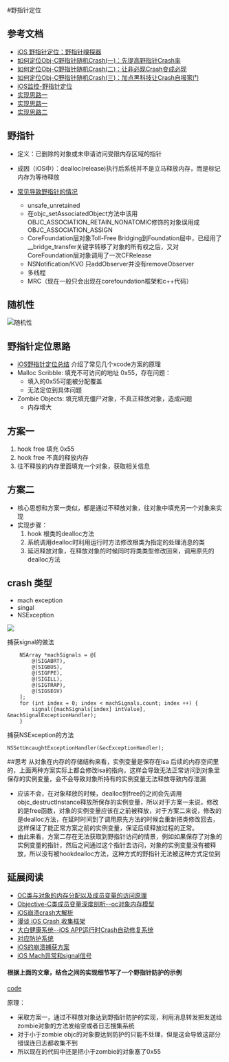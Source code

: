 #野指针定位

## 参考文档
* [iOS 野指针定位：野指针嗅探器](https://www.itcodemonkey.com/article/9880.html)
* [如何定位Obj-C野指针随机Crash(一)：先提高野指针Crash率](https://blog.csdn.net/Tencent_Bugly/article/details/46277055)
* [如何定位Obj-C野指针随机Crash(二)：让非必现Crash变成必现](https://cloud.tencent.com/developer/article/1070512)
* [如何定位Obj-C野指针随机Crash(三)：加点黑科技让Crash自报家门](https://cloud.tencent.com/developer/article/1070528)
* [iOS监控-野指针定位](https://www.jianshu.com/p/4c8a68bd066c)
* [实现思路一](https://github.com/fangjinfeng/MySampleCode/tree/master/FJFZombieSnifferDemo)
* [实现思路一](https://github.com/hdu-rtt/WildPointerChecker)
* [实现思路二](https://github.com/sindrilin/LXDZombieSniffer)

## 野指针
* 定义：已删除的对象或未申请访问受限内存区域的指针
* 成因（iOS中）：dealloc(release)执行后系统并不是立马释放内存，而是标记内存为等待释放

* [常见导致野指针的情况](https://ctinusdev.github.io/2017/03/03/WriteWildPointer/)
	* unsafe_unretained
	* 在objc_setAssociatedObject方法中该用OBJC_ASSOCIATION_RETAIN_NONATOMIC修饰的对象误用成OBJC_ASSOCIATION_ASSIGN
	* CoreFoundation层对象Toll-Free Bridging到Foundation层中，已经用了__bridge_transfer关键字转移了对象的所有权之后，又对CoreFoundation层对象调用了一次CFRelease
	* NSNotification/KVO 只addObserver并没有removeObserver
	* 多线程
	* MRC（现在一般只会出现在corefoundation框架和c++代码）


## 随机性
![随机性](20150530183820304.png)
## 野指针定位思路
* [iOS野指针定位总结](https://juejin.im/post/5c23397f6fb9a049ca376534) 介绍了常见几个xcode方案的原理
* Malloc Scribble: 填充不可访问的地址 0x55，存在问题：
	* 填入的0x55可能被分配覆盖
	* 无法定位到具体问题
* Zombie Objects: 填充填充僵尸对象，不真正释放对象，造成问题
	* 内存增大

## 方案一
1. hook free 填充 0x55
2. hook free 不真的释放内存
3. 往不释放的内存里面填充一个对象，获取相关信息

## 方案二 
* 核心思想和方案一类似，都是通过不释放对象，往对象中填充另一个对象来实现
* 实现步骤：
	1. hook 根类的dealloc方法
	2. 系统调用dealloc时利用运行时方法修改根类为指定的处理消息的类
	3. 延迟释放对象，在释放对象的时候同时将类类型修改回来，调用原先的dealloc方法

## crash 类型
* mach exception
* singal
* NSException

![](signaltype.png)

捕获signal的做法

	
		NSArray *machSignals = @[
		  	@(SIGABRT),
		    @(SIGBUS),
		    @(SIGFPE),
		    @(SIGILL),
		    @(SIGTRAP),
		    @(SIGSEGV)
		];
		for (int index = 0; index < machSignals.count; index ++) {
		    signal([machSignals[index] intValue], &machSignalExceptionHandler);
		}
	
捕获NSException的方法

 `
NSSetUncaughtExceptionHandler(&ocExceptionHandler);
`

##思考
从对象在内存的存储结构来看，实例变量是保存在isa 后续的内存空间里的，上面两种方案实际上都会修改isa的指向，这样会导致无法正常访问到对象里保存的实例变量，会不会导致对象所持有的实例变量无法释放导致内存泄漏

 *  应该不会，在对象释放的时候，dealloc到free的之间会先调用objc_destructInstance释放所保存的实例变量，所以对于方案一来说，修改的是free函数，对象的实例变量应该在之前被释放，对于方案二来说，修改的是dealloc方法，在延时时间到了调用原先方法的时候会重新把类修改回去，这样保证了能正常方案之前的实例变量，保证后续释放过程的正常。
 *  由此来看，方案二存在无法获取到野指针访问的情景，例如如果保存了对象的实例变量的指针，然后之间通过这个指针去访问，对象的实例变量没有被释放，所以没有被hookdealloc方法，这种方式的野指针无法被这种方式定位到

## 延展阅读
 * [OC类与对象的内存分配以及成员变量的访问原理](http://www.th7.cn/Program/IOS/201709/1257668.shtml)
 * [Objective-C类成员变量深度剖析--oc对象内存模型](https://www.cnblogs.com/feng9exe/p/9186920.html)
 * [iOS崩溃crash大解析](https://www.jianshu.com/p/1b804426d212)
 * [漫谈 iOS Crash 收集框架](https://www.jianshu.com/p/8dbf3b598f46)
 * [大白健康系统--iOS APP运行时Crash自动修复系统](https://neyoufan.github.io/2017/01/13/ios/BayMax_HTSafetyGuard/)
 * [对应防护系统](https://github.com/Wuou/WOCrashProtector)
 * [iOS的崩溃捕获方案](http://silentcat.top/2017/11/23/iOS%E7%9A%84%E5%B4%A9%E6%BA%83%E6%8D%95%E8%8E%B7%E6%96%B9%E6%A1%88/)
 * [iOS Mach异常和signal信号](https://www.jianshu.com/p/133fd6f20563)

#### 根据上面的文章，结合之间的实现细节写了一个野指针防护的示例
[code]()

原理：
 
 * 采取方案一，通过不释放对象达到野指针防护的实现，利用消息转发把发送给zombie对象的方法发给空或者日志搜集系统
 * 对于小于zombie objc的对象要达到防护的只能不处理，但是这会导致这部分错误连日志都收集不到
 * 所以现在的代码中还是把小于zombie的对象塞了0x55
